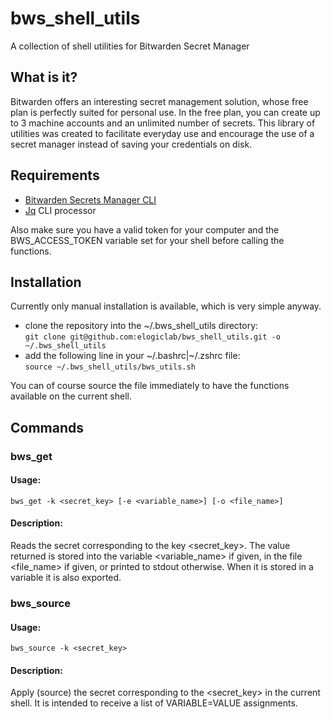 # bws_shell_utils
A collection of shell utilities for Bitwarden Secret Manager

## What is it?
Bitwarden offers an interesting secret management solution, whose free plan is perfectly suited for personal use. In the free plan, you can create up to 3 machine accounts and an unlimited number of secrets.
This library of utilities was created to facilitate everyday use and encourage the use of a secret manager instead of saving your credentials on disk.


## Requirements

* [Bitwarden Secrets Manager CLI](https://github.com/bitwarden/sdk/releases)
* [Jq](https://jqlang.github.io/jq/) CLI processor

Also make sure you have a valid token for your computer and the BWS_ACCESS_TOKEN variable set for your shell before calling the functions.

## Installation
Currently only manual installation is available, which is very simple anyway.
* clone the repository into the ~/.bws_shell_utils directory:   
`git clone git@github.com:elogiclab/bws_shell_utils.git -o ~/.bws_shell_utils`
* add the following line in your ~/.bashrc|~/.zshrc file:   
`source ~/.bws_shell_utils/bws_utils.sh`

You can of course source the file immediately to have the functions available on the current shell.

## Commands
### bws_get
#### Usage:
```
bws_get -k <secret_key> [-e <variable_name>] [-o <file_name>]
```
#### Description:
Reads the secret corresponding to the key <secret_key>. The value returned is stored into the variable <variable_name> if given, in the file <file_name> if given, or printed to stdout otherwise. When it is stored in a variable it is also exported.

### bws_source
#### Usage:
```
bws_source -k <secret_key>
```
#### Description:
Apply (source) the secret corresponding to the <secret_key> in the current shell. It is intended to receive a list of VARIABLE=VALUE assignments.
